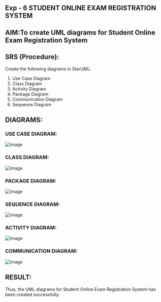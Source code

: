 ## Exp - 6 STUDENT ONLINE EXAM REGISTRATION SYSTEM

## AIM:To create UML diagrams for Student Online Exam Registration System

## SRS (Procedure):

Create the following diagrams in StarUML:
1) Use Case Diagram
2) Class Diagram
3) Activity Diagram
4) Package Diagram
5) Communication Diagram
6) Sequence Diagram

## DIAGRAMS:

### USE CASE DIAGRAM:

![image](https://github.com/user-attachments/assets/eca52358-c8ad-4075-8db3-bc04634f958e)

### CLASS DIAGRAM:

![image](https://github.com/user-attachments/assets/e4dddf87-a1be-4bfe-8b9e-bad491d676ac)

### PACKAGE DIAGRAM:

![image](https://github.com/user-attachments/assets/af4e8cae-4624-4084-8cc8-812cb45be4ad)

### SEQUENCE DIAGRAM:

![image](https://github.com/user-attachments/assets/582648e5-bcde-4217-9fe7-7cc3d70ff5b4)

### ACTIVITY DIAGRAM:

![image](https://github.com/user-attachments/assets/80bf454f-d559-469c-a462-99721f1dc4d1)

### COMMUNICATION DIAGRAM:

![image](https://github.com/user-attachments/assets/031a937a-9c45-4cb8-8415-2ac2b6a6f1b8)

## RESULT:
Thus, the UML diagrams for Student Online Exam Registration System has been created successfully.
